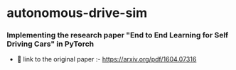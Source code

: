 # autonomous-drive-sim
### Implementing the research paper "End to End Learning for Self Driving Cars" in PyTorch
- 🔗 link to the original paper :- https://arxiv.org/pdf/1604.07316
